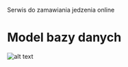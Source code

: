 Serwis do zamawiania jedzenia online
# Model bazy danych

![alt text](https://github.com/zenek64/aplikacjawww/blob/master/db_schema.png)
